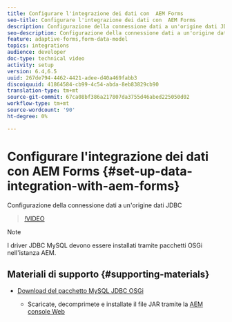 ```yaml
---
title: Configurare l'integrazione dei dati con  AEM Forms
seo-title: Configurare l'integrazione dei dati con  AEM Forms
description: Configurazione della connessione dati a un'origine dati JDBC
seo-description: Configurazione della connessione dati a un'origine dati JDBC
feature: adaptive-forms,form-data-model
topics: integrations
audience: developer
doc-type: technical video
activity: setup
version: 6.4,6.5
uuid: 267de794-4462-4421-adee-d40a469fabb3
discoiquuid: 41864584-cb99-4c54-abda-8eb83829cb90
translation-type: tm+mt
source-git-commit: 67ca08bf386a217807da3755d46abed225050d02
workflow-type: tm+mt
source-wordcount: '90'
ht-degree: 0%

---
```



# Configurare l&#39;integrazione dei dati con  AEM Forms {#set-up-data-integration-with-aem-forms}

Configurazione della connessione dati a un&#39;origine dati JDBC

>[!VIDEO](https://video.tv.adobe.com/v/17724/?quality=9&learn=on)

>[!NOTE]
>
>I driver JDBC MySQL devono essere installati tramite pacchetti OSGi nell&#39;istanza AEM.

## Materiali di supporto {#supporting-materials}

* [Download del pacchetto MySQL JDBC OSGi](https://dev.mysql.com/downloads/connector/j/)

   * Scaricate, decomprimete e installate il file JAR tramite la [AEM console Web](http://localhost:4502/system/console/bundles)

